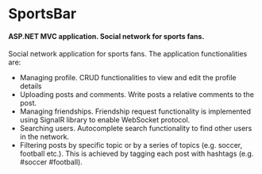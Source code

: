# SportsBar 

#### ASP.NET MVC application. Social network for sports fans.

Social network application for sports fans. The application functionalities are:

- Managing profile. CRUD functionalities to view and edit the profile details
- Uploading posts and comments. Write posts a relative comments to the post.
- Managing friendships. Friendship request functionality is implemented using SignalR library to enable WebSocket protocol.
- Searching users. Autocomplete search functionality to find other users in the network.
- Filtering posts by specific topic or by a series of topics (e.g. soccer, football etc.). This is achieved by tagging each post with hashtags (e.g. #soccer #football). 


